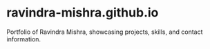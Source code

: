 # ravindra-mishra.github.io

Portfolio of Ravindra Mishra, showcasing projects, skills, and contact information.
